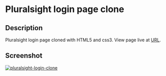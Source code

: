 # Pluralsight login page clone

## Description

Pluralsight login page cloned with HTML5 and css3. View page live at [URL](https://ifycode.github.io/pluralsight-login-clone/).

## Screenshot

[![pluralsight-login-clone](https://user-images.githubusercontent.com/45185388/140875244-3148483c-94b5-46de-9573-87a5e5611f1d.png)](https://ifycode.github.io/pluralsight-login-clone/)
